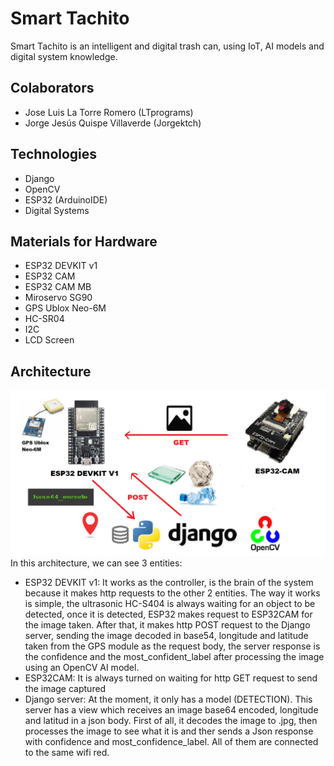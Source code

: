 # Smart Tachito
Smart Tachito is an intelligent and digital trash can, using IoT, AI models and digital system knowledge.

## Colaborators
- Jose Luis La Torre Romero (LTprograms)
- Jorge Jesús Quispe Villaverde (Jorgektch)

## Technologies
- Django
- OpenCV
- ESP32 (ArduinoIDE)
- Digital Systems

## Materials for Hardware
- ESP32 DEVKIT v1
- ESP32 CAM
- ESP32 CAM MB
- Miroservo SG90
- GPS Ublox Neo-6M
- HC-SR04
- I2C
- LCD Screen

## Architecture
<img src="./media/schema.png"/> <br/>
In this architecture, we can see 3 entities:
- ESP32 DEVKIT v1: It works as the controller, is the brain of the system because it makes http requests to the other 2 entities. The way it works is simple, the ultrasonic HC-S404 is always waiting for an object to be detected, once it is detected, ESP32 makes request to ESP32CAM for the image taken. After that, it makes http POST request to the Django server, sending the image decoded in base54, longitude and latitude taken from the GPS module as the request body, the server response is the confidence and the most_confident_label after processing the image using an OpenCV AI model.
- ESP32CAM: It is always turned on waiting for http GET request to send the image captured
- Django server: At the moment, it only has a model (DETECTION). This server has a view which receives an image base64 encoded, longitude and latitud in a json body. First of all, it decodes the image to .jpg, then processes the image to see what it is and ther sends a Json response with confidence and most_confidence_label.
All of them are connected to the same wifi red.
